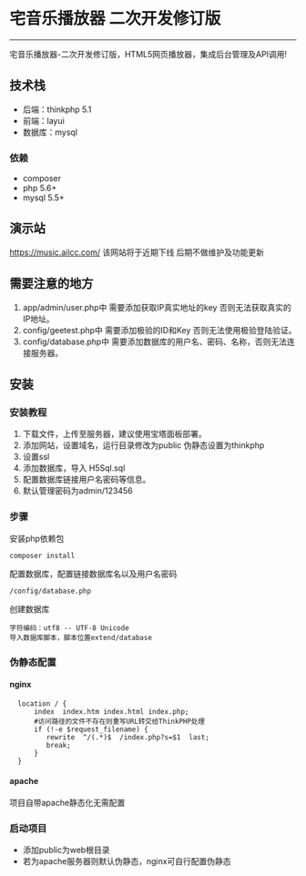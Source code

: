 # 宅音乐播放器 二次开发修订版
--------
宅音乐播放器-二次开发修订版，HTML5网页播放器，集成后台管理及API调用!
## 技术栈
- 后端：thinkphp 5.1
- 前端：layui
- 数据库：mysql

### 依赖
- composer
- php 5.6+
- mysql 5.5+

## 演示站
https://music.ailcc.com/  该网站将于近期下线 后期不做维护及功能更新

## 需要注意的地方
1. app/admin/user.php中 需要添加获取IP真实地址的key 否则无法获取真实的IP地址。
2. config/geetest.php中 需要添加极验的ID和Key 否则无法使用极验登陆验证。
3. config/database.php中 需要添加数据库的用户名、密码、名称，否则无法连接服务器。

## 安装
### 安装教程
1. 下载文件，上传至服务器，建议使用宝塔面板部署。
2. 添加网站，设置域名，运行目录修改为public 伪静态设置为thinkphp
3. 设置ssl
4. 添加数据库，导入 H5Sql.sql
5. 配置数据库链接用户名密码等信息。
6. 默认管理密码为admin/123456


### 步骤
安装php依赖包
```
composer install
```
配置数据库，配置链接数据库名以及用户名密码
````
/config/database.php
````
创建数据库
```
字符编码：utf8 -- UTF-8 Unicode
导入数据库脚本，脚本位置extend/database
```
### 伪静态配置
#### nginx
```
  location / {
      index  index.htm index.html index.php;
      #访问路径的文件不存在则重写URL转交给ThinkPHP处理
      if (!-e $request_filename) {
         rewrite  ^/(.*)$  /index.php?s=$1  last;
         break;
      }
  }
```
#### apache
项目自带apache静态化无需配置
### 启动项目
- 添加public为web根目录
- 若为apache服务器则默认伪静态，nginx可自行配置伪静态